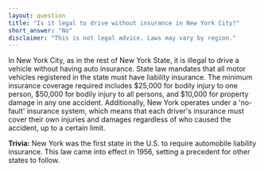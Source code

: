 ```yaml
---
layout: question
title: "Is it legal to drive without insurance in New York City?"
short_answer: "No"
disclaimer: "This is not legal advice. Laws may vary by region."
---
```


In New York City, as in the rest of New York State, it is illegal to drive a vehicle without having auto insurance. State law mandates that all motor vehicles registered in the state must have liability insurance. The minimum insurance coverage required includes $25,000 for bodily injury to one person, $50,000 for bodily injury to all persons, and $10,000 for property damage in any one accident. Additionally, New York operates under a 'no-fault' insurance system, which means that each driver's insurance must cover their own injuries and damages regardless of who caused the accident, up to a certain limit.

**Trivia:** New York was the first state in the U.S. to require automobile liability insurance. This law came into effect in 1956, setting a precedent for other states to follow.
